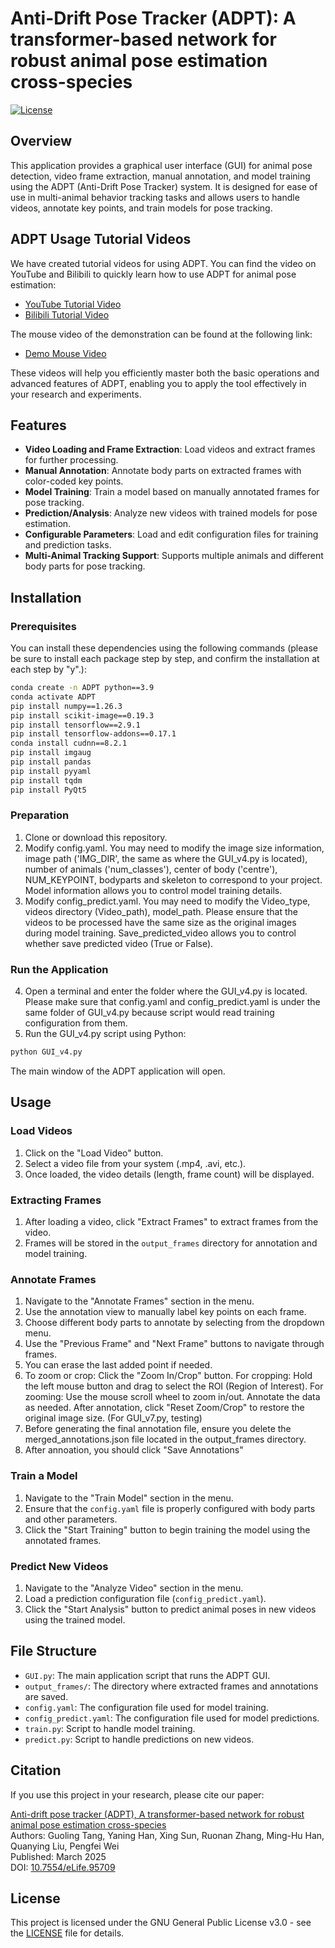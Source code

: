 
# Anti-Drift Pose Tracker (ADPT): A transformer-based network for robust animal pose estimation cross-species

[![License](https://img.shields.io/badge/License-GPLv3-blue.svg)](LICENSE)

## Overview

This application provides a graphical user interface (GUI) for animal pose detection, video frame extraction, manual annotation, and model training using the ADPT (Anti-Drift Pose Tracker) system. It is designed for ease of use in multi-animal behavior tracking tasks and allows users to handle videos, annotate key points, and train models for pose tracking.

## ADPT Usage Tutorial Videos

We have created tutorial videos for using ADPT. You can find the video on YouTube and Bilibili to quickly learn how to use ADPT for animal pose estimation:

- [YouTube Tutorial Video](https://youtu.be/evtoOAChXeU)
- [Bilibili Tutorial Video](https://www.bilibili.com/video/BV1wbCHY1EYx/?share_source=copy_web&vd_source=46c72ebafcd31f08bf970187e3f7440e)

The mouse video of the demonstration can be found at the following link:

- [Demo Mouse Video](https://zenodo.org/records/14566416?token=eyJhbGciOiJIUzUxMiJ9.eyJpZCI6ImMzMjE0MWUzLTkxNjUtNGJmMy05MzllLTY5MmU2MjJmNGUzOSIsImRhdGEiOnt9LCJyYW5kb20iOiJiMjI2MTJjZWVkYzdjYjk5MmEyMTNjOTAyYTRjOTZjMiJ9.gN6eP6tgAxeb8f3fbWynCVYYFjKdq1JFYqTkBhF37d5ALmYXM7odRNe3_UyNC0x8K4PgW3zPKuCniHEIvdEPcQ)

These videos will help you efficiently master both the basic operations and advanced features of ADPT, enabling you to apply the tool effectively in your research and experiments.


## Features

- **Video Loading and Frame Extraction**: Load videos and extract frames for further processing.
- **Manual Annotation**: Annotate body parts on extracted frames with color-coded key points.
- **Model Training**: Train a model based on manually annotated frames for pose tracking.
- **Prediction/Analysis**: Analyze new videos with trained models for pose estimation.
- **Configurable Parameters**: Load and edit configuration files for training and prediction tasks.
- **Multi-Animal Tracking Support**: Supports multiple animals and different body parts for pose tracking.

## Installation

### Prerequisites

You can install these dependencies using the following commands (please be sure to install each package step by step, and confirm the installation at each step by "y".):

```bash
conda create -n ADPT python==3.9
conda activate ADPT
pip install numpy==1.26.3
pip install scikit-image==0.19.3
pip install tensorflow==2.9.1
pip install tensorflow-addons==0.17.1
conda install cudnn==8.2.1
pip install imgaug
pip install pandas
pip install pyyaml
pip install tqdm
pip install PyQt5
```

### Preparation

1. Clone or download this repository.
2. Modify config.yaml. You may need to modify the image size information, image path ('IMG_DIR', the same as where the GUI_v4.py is located), number of animals ('num_classes'), center of body ('centre'), NUM_KEYPOINT, bodyparts and skeleton to correspond to your project. Model information allows you to control model training details.
3. Modify config_predict.yaml. You may need to modify the Video_type, videos directory (Video_path), model_path. Please ensure that the videos to be processed have the same size as the original images during model training. Save_predicted_video allows you to control whether save predicted video (True or False).

### Run the Application

4. Open a terminal and enter the folder where the GUI_v4.py is located. Please make sure that config.yaml and config_predict.yaml is under the same folder of GUI_v4.py because script would read training configuration from them.
5. Run the GUI_v4.py script using Python:

```bash
python GUI_v4.py
```

The main window of the ADPT application will open.

## Usage

### Load Videos

1. Click on the "Load Video" button.
2. Select a video file from your system (.mp4, .avi, etc.).
3. Once loaded, the video details (length, frame count) will be displayed.

### Extracting Frames

1. After loading a video, click "Extract Frames" to extract frames from the video.
2. Frames will be stored in the `output_frames` directory for annotation and model training.

### Annotate Frames

1. Navigate to the "Annotate Frames" section in the menu.
2. Use the annotation view to manually label key points on each frame.
3. Choose different body parts to annotate by selecting from the dropdown menu.
4. Use the "Previous Frame" and "Next Frame" buttons to navigate through frames.
5. You can erase the last added point if needed.
6. To zoom or crop:
    Click the "Zoom In/Crop" button.
    For cropping: Hold the left mouse button and drag to select the ROI (Region of Interest).
    For zooming: Use the mouse scroll wheel to zoom in/out.
    Annotate the data as needed.
    After annotation, click "Reset Zoom/Crop" to restore the original image size.
    (For GUI_v7.py, testing)
8. Before generating the final annotation file, ensure you delete the merged_annotations.json file located in the output_frames directory.
9. After annoation, you should click "Save Annotations"

### Train a Model
1. Navigate to the "Train Model" section in the menu.
2. Ensure that the `config.yaml` file is properly configured with body parts and other parameters.
3. Click the "Start Training" button to begin training the model using the annotated frames.

### Predict New Videos

1. Navigate to the "Analyze Video" section in the menu.
2. Load a prediction configuration file (`config_predict.yaml`).
3. Click the "Start Analysis" button to predict animal poses in new videos using the trained model.


## File Structure

- `GUI.py`: The main application script that runs the ADPT GUI.
- `output_frames/`: The directory where extracted frames and annotations are saved.
- `config.yaml`: The configuration file used for model training.
- `config_predict.yaml`: The configuration file used for model predictions.
- `train.py`: Script to handle model training.
- `predict.py`: Script to handle predictions on new videos.
  
## Citation

If you use this project in your research, please cite our paper:

[Anti-drift pose tracker (ADPT), A transformer-based network for robust animal pose estimation cross-species](https://doi.org/10.7554/eLife.95709)  
Authors: Guoling Tang, Yaning Han, Xing Sun, Ruonan Zhang, Ming-Hu Han, Quanying Liu, Pengfei Wei  
Published: March 2025  
DOI: [10.7554/eLife.95709](https://doi.org/10.7554/eLife.95709)

## License

This project is licensed under the GNU General Public License v3.0 - see the [LICENSE](LICENSE.txt) file for details.

